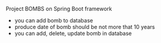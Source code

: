Project BOMBS on Spring Boot framework

- you can add bomb to database
- produce date of bomb should be not more that 10 years
- you can add, delete, update bomb in database